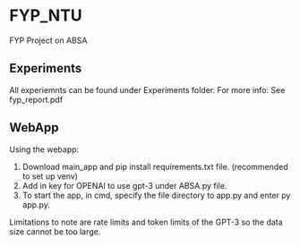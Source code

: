 # FYP_NTU
FYP Project on ABSA

## Experiments
All experiemnts can be found under Experiments folder.
For more info: See fyp_report.pdf

## WebApp
Using the webapp:
1) Download main_app and pip install requirements.txt file. (recommended to set up venv)
2) Add in key for OPENAI to use gpt-3 under ABSA.py file. 
3) To start the app, in cmd, specify the file directory to app.py and enter py app.py.

Limitations to note are rate limits and token limits of the GPT-3 so the data size cannot be too large.
